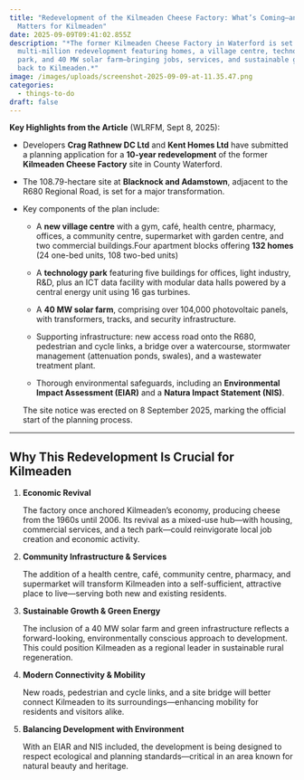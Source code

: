 ```yaml
---
title: "Redevelopment of the Kilmeaden Cheese Factory: What’s Coming—and Why It
  Matters for Kilmeaden"
date: 2025-09-09T09:41:02.855Z
description: "*The former Kilmeaden Cheese Factory in Waterford is set for a
  multi-million redevelopment featuring homes, a village centre, technology
  park, and 40 MW solar farm—bringing jobs, services, and sustainable growth
  back to Kilmeaden.*"
image: /images/uploads/screenshot-2025-09-09-at-11.35.47.png
categories:
  - things-to-do
draft: false
---
```



**Key Highlights from the Article** (WLRFM, Sept 8, 2025):

* Developers **Crag Rathnew DC Ltd** and **Kent Homes Ltd** have submitted a planning application for a **10-year redevelopment** of the former **Kilmeaden Cheese Factory** site in County Waterford.
* The 108.79-hectare site at **Blacknock and Adamstown**, adjacent to the R680 Regional Road, is set for a major transformation.
* Key components of the plan include:

  * A **new village centre** with a gym, café, health centre, pharmacy, offices, a community centre, supermarket with garden centre, and two commercial buildings.Four apartment blocks offering **132 homes** (24 one-bed units, 108 two-bed units)  

  * A **technology park** featuring five buildings for offices, light industry, R&D, plus an ICT data facility with modular data halls powered by a central energy unit using 16 gas turbines.

  * A **40 MW solar farm**, comprising over 104,000 photovoltaic panels, with transformers, tracks, and security infrastructure.

  * Supporting infrastructure: new access road onto the R680, pedestrian and cycle links, a bridge over a watercourse, stormwater management (attenuation ponds, swales), and a wastewater treatment plant.

  * Thorough environmental safeguards, including an **Environmental Impact Assessment (EIAR)** and a **Natura Impact Statement (NIS)**.

  The site notice was erected on 8 September 2025, marking the official start of the planning process.

- - -

## **Why This Redevelopment Is Crucial for Kilmeaden**

1. **Economic Revival**

   The factory once anchored Kilmeaden’s economy, producing cheese from the 1960s until 2006. Its revival as a mixed-use hub—with housing, commercial services, and a tech park—could reinvigorate local job creation and economic activity.
2. **Community Infrastructure & Services**

   The addition of a health centre, café, community centre, pharmacy, and supermarket will transform Kilmeaden into a self-sufficient, attractive place to live—serving both new and existing residents.
3. **Sustainable Growth & Green Energy**

   The inclusion of a 40 MW solar farm and green infrastructure reflects a forward-looking, environmentally conscious approach to development. This could position Kilmeaden as a regional leader in sustainable rural regeneration.
4. **Modern Connectivity & Mobility**

   New roads, pedestrian and cycle links, and a site bridge will better connect Kilmeaden to its surroundings—enhancing mobility for residents and visitors alike.
5. **Balancing Development with Environment**

   With an EIAR and NIS included, the development is being designed to respect ecological and planning standards—critical in an area known for natural beauty and heritage.